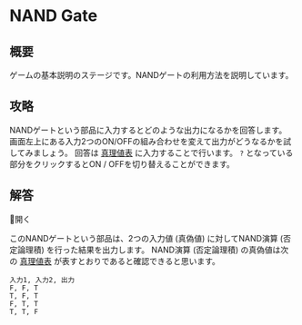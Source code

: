 # NAND Gate

## 概要

ゲームの基本説明のステージです。NANDゲートの利用方法を説明しています。

## 攻略

NANDゲートという部品に入力するとどのような出力になるかを回答します。
画面左上にある入力2つのON/OFFの組み合わせを変えて出力がどうなるかを試してみましょう。
回答は [真理値表](#truth_table) に入力することで行います。 `?` となっている部分をクリックするとON / OFFを切り替えることができます。

## 解答

<div class="spoiler-controller material-icons">&#xE5CF;開く</div>
<div class="spoiler">

このNANDゲートという部品は、2つの入力値 (真偽値) に対してNAND演算 (否定論理積) を行った結果を出力します。
NAND演算 (否定論理積) の真偽値は次の [真理値表](#truth_table) が表すとおりであると確認できると思います。

```truth_table
入力1, 入力2, 出力
F, F, T
T, F, T
F, T, T
T, T, F
```

</div>